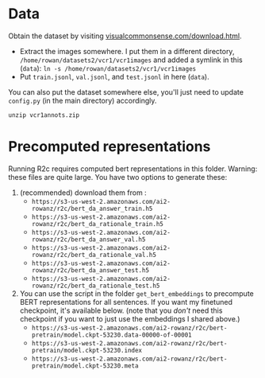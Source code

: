 # Data

Obtain the dataset by visiting [visualcommonsense.com/download.html](https://visualcommonsense.com/download.html). 
 - Extract the images somewhere. I put them in a different directory, `/home/rowan/datasets2/vcr1/vcr1images` and added a symlink in this (`data`): `ln -s /home/rowan/datasets2/vcr1/vcr1images`
 - Put `train.jsonl`, `val.jsonl`, and `test.jsonl` in here (`data`).
 
You can also put the dataset somewhere else, you'll just need to update `config.py` (in the main directory) accordingly.
```
unzip vcr1annots.zip
```

# Precomputed representations
Running R2c requires computed bert representations in this folder. Warning: these files are quite large. You have two options to generate these:

1. (recommended) download them from :
    * `https://s3-us-west-2.amazonaws.com/ai2-rowanz/r2c/bert_da_answer_train.h5`
    * `https://s3-us-west-2.amazonaws.com/ai2-rowanz/r2c/bert_da_rationale_train.h5`
    * `https://s3-us-west-2.amazonaws.com/ai2-rowanz/r2c/bert_da_answer_val.h5`
    * `https://s3-us-west-2.amazonaws.com/ai2-rowanz/r2c/bert_da_rationale_val.h5`
    * `https://s3-us-west-2.amazonaws.com/ai2-rowanz/r2c/bert_da_answer_test.h5`
    * `https://s3-us-west-2.amazonaws.com/ai2-rowanz/r2c/bert_da_rationale_test.h5`
2. You can use the script in the folder `get_bert_embeddings` to precompute BERT representations for all sentences. If you want my finetuned checkpoint, it's available below. (note that you *don't* need this checkpoint if you want to just use the embeddings I shared above.)
    * `https://s3-us-west-2.amazonaws.com/ai2-rowanz/r2c/bert-pretrain/model.ckpt-53230.data-00000-of-00001`
    * `https://s3-us-west-2.amazonaws.com/ai2-rowanz/r2c/bert-pretrain/model.ckpt-53230.index`
    * `https://s3-us-west-2.amazonaws.com/ai2-rowanz/r2c/bert-pretrain/model.ckpt-53230.meta`
